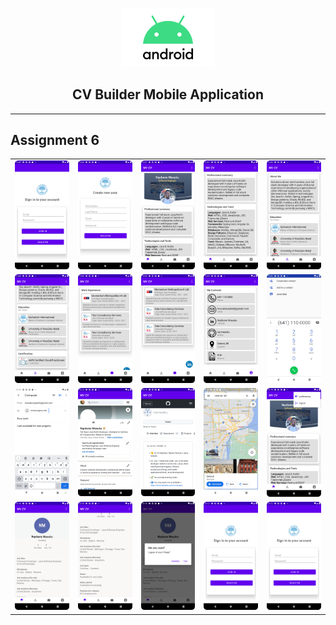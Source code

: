 <p align="center">
    <img src="android_logo.png" width="150" />
    <h2 align="center">CV Builder Mobile Application</h2>
    
</p>

<hr/>

<h2>Assignment 6</h2>
<p align="center">
<table border="0">
      <tr>
        <td><img src="screenshots/Screenshot_1.png" width="160" /></td>
        <td><img src="screenshots/Screenshot_2.png" width="160" /></td>
        <td><img src="screenshots/Screenshot_3.png" width="160" /></td>
        <td><img src="screenshots/Screenshot_4.png" width="160" /></td>
        <td><img src="screenshots/Screenshot_5.png" width="160" /></td>
    </tr>
    <tr>
        <td><img src="screenshots/Screenshot_6.png" width="160" /></td>
        <td><img src="screenshots/Screenshot_7.png" width="160" /></td>
        <td><img src="screenshots/Screenshot_8.png" width="160" /></td>
        <td><img src="screenshots/Screenshot_9.png" width="160" /></td>
        <td><img src="screenshots/Screenshot_10.png" width="160" /></td>
    </tr>
      <tr>
        <td><img src="screenshots/Screenshot_11.png" width="160" /></td>
        <td><img src="screenshots/Screenshot_12.png" width="160" /></td>
        <td><img src="screenshots/Screenshot_13.png" width="160" /></td>
        <td><img src="screenshots/Screenshot_14.png" width="160" /></td>
        <td><img src="screenshots/Screenshot_15.png" width="160" /></td>
    </tr>
     <tr>
        <td><img src="screenshots/Screenshot_16.png" width="160" /></td>
        <td><img src="screenshots/Screenshot_17.png" width="160" /></td>
        <td><img src="screenshots/Screenshot_18.png" width="160" /></td>
        <td><img src="screenshots/Screenshot_19.png" width="160" /></td>
        <td><img src="screenshots/Screenshot_20.png" width="160" /></td>
    </tr>
</table>
</p>
